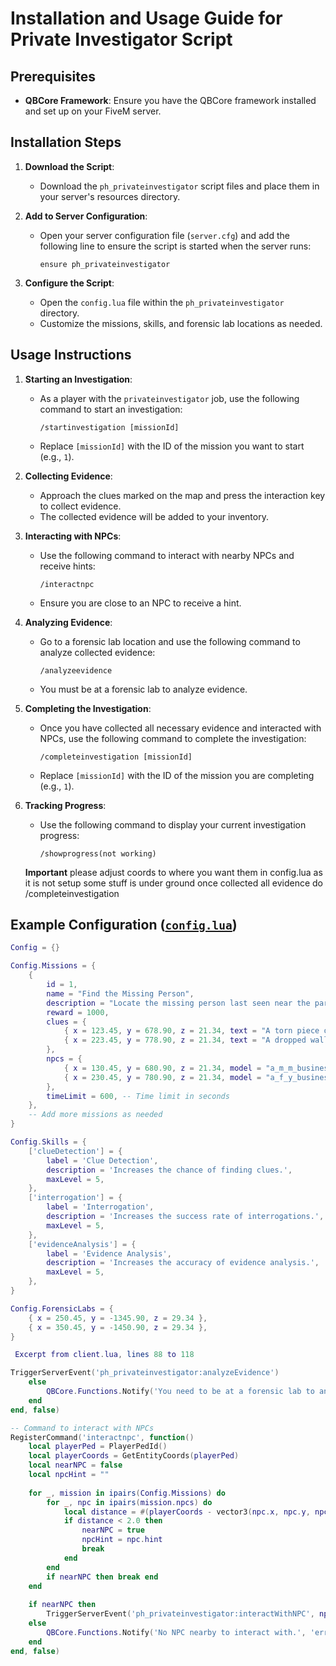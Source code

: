 # Installation and Usage Guide for Private Investigator Script

## Prerequisites
- **QBCore Framework**: Ensure you have the QBCore framework installed and set up on your FiveM server.

## Installation Steps
1. **Download the Script**:
   - Download the `ph_privateinvestigator` script files and place them in your server's resources directory.

2. **Add to Server Configuration**:
   - Open your server configuration file (`server.cfg`) and add the following line to ensure the script is started when the server runs:
     ```plaintext
     ensure ph_privateinvestigator
     ```

3. **Configure the Script**:
   - Open the `config.lua` file within the `ph_privateinvestigator` directory.
   - Customize the missions, skills, and forensic lab locations as needed.

## Usage Instructions

1. **Starting an Investigation**:
   - As a player with the `privateinvestigator` job, use the following command to start an investigation:
     ```plaintext
     /startinvestigation [missionId]
     ```
   - Replace `[missionId]` with the ID of the mission you want to start (e.g., `1`).

2. **Collecting Evidence**:
   - Approach the clues marked on the map and press the interaction key to collect evidence.
   - The collected evidence will be added to your inventory.

3. **Interacting with NPCs**:
   - Use the following command to interact with nearby NPCs and receive hints:
     ```plaintext
     /interactnpc
     ```
   - Ensure you are close to an NPC to receive a hint.

4. **Analyzing Evidence**:
   - Go to a forensic lab location and use the following command to analyze collected evidence:
     ```plaintext
     /analyzeevidence
     ```
   - You must be at a forensic lab to analyze evidence.

5. **Completing the Investigation**:
   - Once you have collected all necessary evidence and interacted with NPCs, use the following command to complete the investigation:
     ```plaintext
     /completeinvestigation [missionId]
     ```
   - Replace `[missionId]` with the ID of the mission you are completing (e.g., `1`).

6. **Tracking Progress**:
   - Use the following command to display your current investigation progress:
     ```plaintext
     /showprogress(not working)
     ```

    **Important**
    please adjust coords to where you want them in config.lua as it is not setup some stuff is under ground once collected all evidence do /completeinvestigation

## Example Configuration ([`config.lua`](command:_github.copilot.openRelativePath?%5B%7B%22scheme%22%3A%22file%22%2C%22authority%22%3A%22%22%2C%22path%22%3A%22%2Fc%3A%2FUsers%2Fangel%2FDownloads%2Fph_privateinvestigator%2Fconfig.lua%22%2C%22query%22%3A%22%22%2C%22fragment%22%3A%22%22%7D%2C%221f9d5913-8571-45e6-b2c2-2c9005888bbe%22%5D ))
```lua
Config = {}

Config.Missions = {
    {
        id = 1,
        name = "Find the Missing Person",
        description = "Locate the missing person last seen near the park.",
        reward = 1000,
        clues = {
            { x = 123.45, y = 678.90, z = 21.34, text = "A torn piece of clothing" },
            { x = 223.45, y = 778.90, z = 21.34, text = "A dropped wallet" },
        },
        npcs = {
            { x = 130.45, y = 680.90, z = 21.34, model = "a_m_m_business_01", hint = "I saw someone running towards the alley." },
            { x = 230.45, y = 780.90, z = 21.34, model = "a_f_y_business_01", hint = "I heard a scream near the park." },
        },
        timeLimit = 600, -- Time limit in seconds
    },
    -- Add more missions as needed
}

Config.Skills = {
    ['clueDetection'] = {
        label = 'Clue Detection',
        description = 'Increases the chance of finding clues.',
        maxLevel = 5,
    },
    ['interrogation'] = {
        label = 'Interrogation',
        description = 'Increases the success rate of interrogations.',
        maxLevel = 5,
    },
    ['evidenceAnalysis'] = {
        label = 'Evidence Analysis',
        description = 'Increases the accuracy of evidence analysis.',
        maxLevel = 5,
    },
}

Config.ForensicLabs = {
    { x = 250.45, y = -1345.90, z = 29.34 },
    { x = 350.45, y = -1450.90, z = 29.34 },
}

 Excerpt from client.lua, lines 88 to 118

TriggerServerEvent('ph_privateinvestigator:analyzeEvidence')
    else
        QBCore.Functions.Notify('You need to be at a forensic lab to analyze evidence.', 'error')
    end
end, false)

-- Command to interact with NPCs
RegisterCommand('interactnpc', function()
    local playerPed = PlayerPedId()
    local playerCoords = GetEntityCoords(playerPed)
    local nearNPC = false
    local npcHint = ""
    
    for _, mission in ipairs(Config.Missions) do
        for _, npc in ipairs(mission.npcs) do
            local distance = #(playerCoords - vector3(npc.x, npc.y, npc.z))
            if distance < 2.0 then
                nearNPC = true
                npcHint = npc.hint
                break
            end
        end
        if nearNPC then break end
    end
    
    if nearNPC then
        TriggerServerEvent('ph_privateinvestigator:interactWithNPC', npcHint)
    else
        QBCore.Functions.Notify('No NPC nearby to interact with.', 'error')
    end
end, false)